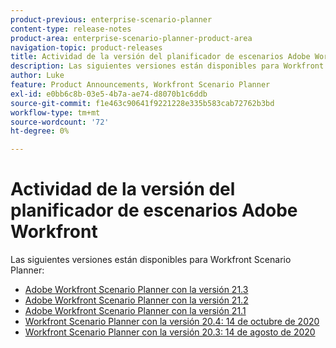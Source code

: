 ```yaml
---
product-previous: enterprise-scenario-planner
content-type: release-notes
product-area: enterprise-scenario-planner-product-area
navigation-topic: product-releases
title: Actividad de la versión del planificador de escenarios Adobe Workfront
description: Las siguientes versiones están disponibles para Workfront Scenario Planner.
author: Luke
feature: Product Announcements, Workfront Scenario Planner
exl-id: e0bb6c8b-03e5-4b7a-ae74-d8070b1c6ddb
source-git-commit: f1e463c90641f9221228e335b583cab72762b3bd
workflow-type: tm+mt
source-wordcount: '72'
ht-degree: 0%

---
```


# Actividad de la versión del planificador de escenarios Adobe Workfront

Las siguientes versiones están disponibles para Workfront Scenario Planner:

<!--* [Adobe Workfront Scenario Planner with the 21.4 release](../../../product-announcements/product-releases/scenario-planner-release-activity/sp-release-21-4.md) -->

* [Adobe Workfront Scenario Planner con la versión 21.3](../../../product-announcements/product-releases/scenario-planner-release-activity/sp-release-21-3.md)
* [Adobe Workfront Scenario Planner con la versión 21.2](../../../product-announcements/product-releases/scenario-planner-release-activity/sp-release-21-2.md)
* [Adobe Workfront Scenario Planner con la versión 21.1](../../../product-announcements/product-releases/scenario-planner-release-activity/sp-release-21-1.md)
* [Workfront Scenario Planner con la versión 20.4: 14 de octubre de 2020](../../../product-announcements/product-releases/scenario-planner-release-activity/sp-release-20-4.md)
* [Workfront Scenario Planner con la versión 20.3: 14 de agosto de 2020](../../../product-announcements/product-releases/scenario-planner-release-activity/sp-release-20-3.md)
